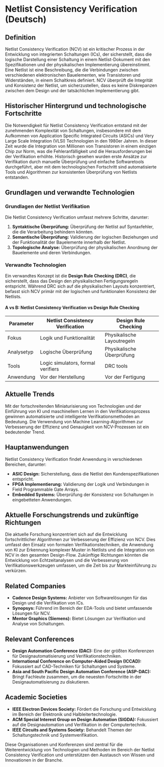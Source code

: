# Netlist Consistency Verification (Deutsch)

## Definition

Netlist Consistency Verification (NCV) ist ein kritischer Prozess in der Entwicklung von integrierten Schaltungen (ICs), der sicherstellt, dass die logische Darstellung einer Schaltung in einem Netlist-Dokument mit den Spezifikationen und der physikalischen Implementierung übereinstimmt. Eine Netlist ist eine Beschreibung, die die Verbindungen zwischen verschiedenen elektronischen Bauelementen, wie Transistoren und Widerständen, in einem Schaltkreis definiert. NCV überprüft die Integrität und Konsistenz der Netlist, um sicherzustellen, dass es keine Diskrepanzen zwischen dem Design und der tatsächlichen Implementierung gibt.

## Historischer Hintergrund und technologische Fortschritte

Die Notwendigkeit für Netlist Consistency Verification entstand mit der zunehmenden Komplexität von Schaltungen, insbesondere mit dem Aufkommen von Application Specific Integrated Circuits (ASICs) und Very Large Scale Integration (VLSI) Technologien in den 1980er Jahren. In dieser Zeit wurde die Integration von Millionen von Transistoren in einem einzigen Chip zur Norm, was die Fehleranfälligkeit und die Herausforderungen bei der Verifikation erhöhte. Historisch gesehen wurden erste Ansätze zur Verifikation durch manuelle Überprüfung und einfache Softwaretools durchgeführt, aber mit dem technologischen Fortschritt sind automatisierte Tools und Algorithmen zur konsistenten Überprüfung von Netlists entstanden.

## Grundlagen und verwandte Technologien

### Grundlagen der Netlist Verifikation

Die Netlist Consistency Verification umfasst mehrere Schritte, darunter:

1. **Syntaktische Überprüfung:** Überprüfung der Netlist auf Syntaxfehler, die die Verarbeitung behindern könnten.
2. **Semantische Überprüfung:** Validierung der logischen Beziehungen und der Funktionalität der Bauelemente innerhalb der Netlist.
3. **Topologische Analyse:** Überprüfung der physikalischen Anordnung der Bauelemente und deren Verbindungen.

### Verwandte Technologien

Ein verwandtes Konzept ist die **Design Rule Checking (DRC)**, die sicherstellt, dass das Design den physikalischen Fertigungsregeln entspricht. Während DRC sich auf die physikalischen Layouts konzentriert, befasst sich NCV primär mit der logischen und funktionalen Konsistenz der Netlists.

#### A vs B: Netlist Consistency Verification vs Design Rule Checking

| Parameter                     | Netlist Consistency Verification | Design Rule Checking       |
|-------------------------------|----------------------------------|----------------------------|
| Fokus                         | Logik und Funktionalität         | Physikalische Layoutregeln |
| Analysetyp                   | Logische Überprüfung             | Physikalische Überprüfung   |
| Tools                        | Logic simulators, formal verifiers | DRC tools                   |
| Anwendung                     | Vor der Herstellung               | Vor der Fertigung           |

## Aktuelle Trends

Mit der fortschreitenden Miniaturisierung von Technologien und der Einführung von KI und maschinellem Lernen in den Verifikationsprozess gewinnen automatisierte und intelligente Verifikationsmethoden an Bedeutung. Die Verwendung von Machine Learning-Algorithmen zur Verbesserung der Effizienz und Genauigkeit von NCV-Prozessen ist ein bedeutender Trend.

## Hauptanwendungen

Netlist Consistency Verification findet Anwendung in verschiedenen Bereichen, darunter:

- **ASIC Design:** Sicherstellung, dass die Netlist den Kundenspezifikationen entspricht.
- **FPGA Implementierung:** Validierung der Logik und Verbindungen in Field Programmable Gate Arrays.
- **Embedded Systems:** Überprüfung der Konsistenz von Schaltungen in eingebetteten Anwendungen.

## Aktuelle Forschungstrends und zukünftige Richtungen

Die aktuelle Forschung konzentriert sich auf die Entwicklung fortschrittlicher Algorithmen zur Verbesserung der Effizienz von NCV. Dies umfasst den Einsatz von formalen Verifikationstechniken, die Anwendung von KI zur Erkennung komplexer Muster in Netlists und die Integration von NCV in den gesamten Design-Flow. Zukünftige Richtungen könnten die Entwicklung von Echtzeitanalysen und die Verbesserung von Verifikationswerkzeugen umfassen, um die Zeit bis zur Markteinführung zu verkürzen.

## Related Companies

- **Cadence Design Systems:** Anbieter von Softwarelösungen für das Design und die Verifikation von ICs.
- **Synopsys:** Führend im Bereich der EDA-Tools und bietet umfassende Lösungen für NCV.
- **Mentor Graphics (Siemens):** Bietet Lösungen zur Verifikation und Analyse von Schaltungen.

## Relevant Conferences

- **Design Automation Conference (DAC):** Eine der größten Konferenzen für Designautomatisierung und Verifikationstechniken.
- **International Conference on Computer-Aided Design (ICCAD):** Fokussiert auf CAD-Techniken für Schaltungen und Systeme.
- **Asia and South Pacific Design Automation Conference (ASP-DAC):** Bringt Fachleute zusammen, um die neuesten Fortschritte in der Designautomatisierung zu diskutieren.

## Academic Societies

- **IEEE Electron Devices Society:** Fördert die Forschung und Entwicklung im Bereich der Elektronik und Halbleitertechnologie.
- **ACM Special Interest Group on Design Automation (SIGDA):** Fokussiert auf die Designautomation und Verifikation in der Computertechnik.
- **IEEE Circuits and Systems Society:** Behandelt Themen der Schaltungstechnik und Systemverifikation.

Diese Organisationen und Konferenzen sind zentral für die Weiterentwicklung von Technologien und Methoden im Bereich der Netlist Consistency Verification und unterstützen den Austausch von Wissen und Innovationen in der Branche.